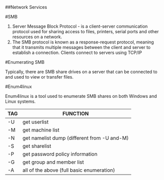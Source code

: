 ##Network Services

#SMB

1. Server Message Block Protocol - is a client-server communication protocol used for sharing access to files, printers, serial ports and other resources on a network. 
2. The SMB protocol is known as a response-request protocol, meaning that it transmits multiple messages between the client and server to establish a connection. Clients connect to servers using TCP/IP

#Enumerating SMB

Typically, there are SMB share drives on a server that can be connected to and used to view or transfer files.

#Enum4linux

Enum4linux is a tool used to enumerate SMB shares on both Windows and Linux systems.

|TAG      |     FUNCTION|
|---------|-------------|
|-U       |      get userlist|
|-M        |     get machine list|
|-N      |       get namelist dump (different from -U and-M)|
|-S      |       get sharelist|
|-P       |      get password policy information|
|-G      |       get group and member list|
|-A      |       all of the above (full basic enumeration)| 
